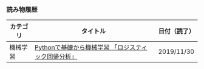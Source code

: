 ### 読み物履歴

| カテゴリ | タイトル | 日付（読了） |
|----------|----------|--------|
|機械学習|[Pythonで基礎から機械学習 「ロジスティック回帰分析」](https://qiita.com/karaage0703/items/417934d82ac3c3c5f70e#_reference-742d1ee9c06a7dadd096)|2019/11/30|
